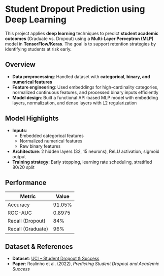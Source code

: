 # Student Dropout Prediction using Deep Learning

This project applies **deep learning** techniques to predict **student academic outcomes** (Graduate vs. Dropout) using a **Multi-Layer Perceptron (MLP)** model in **TensorFlow/Keras**. The goal is to support retention strategies by identifying students at risk early.

## Overview

- **Data preprocessing**: Handled dataset with **categorical, binary, and numerical features**
- **Feature engineering**: Used embeddings for high-cardinality categories, normalized continuous features, and processed binary inputs efficiently
- **Model design**: Built a functional API-based MLP model with embedding layers, normalization, and dense layers with L2 regularization

## Model Highlights

- **Inputs**: 
  - Embedded categorical features
  - Normalized numerical features
  - Raw binary features
- **Architecture**: 2 hidden layers (32, 15 neurons), ReLU activation, sigmoid output
- **Training strategy**: Early stopping, learning rate scheduling, stratified 80/20 split

## Performance

| Metric           | Value     |
|------------------|-----------|
| Accuracy         | 91.05%    |
| ROC-AUC          | 0.8975    |
| Recall (Dropout) | 84%       |
| Recall (Graduate)| 96%       |

## Dataset & References

- **Dataset**: [UCI – Student Dropout & Success](https://doi.org/10.24432/C5MC89)
- **Paper**: Realinho et al. (2022), *Predicting Student Dropout and Academic Success*
